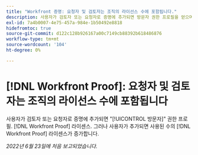```yaml
---
title: "Workfront 증명: 요청자 및 검토자는 조직의 라이선스 수에 포함됩니다."
description: 사용자가 검토자 또는 요청자로 증명에 추가되면 방문자 권한 프로필을 얻으며 증명 라이센스는 사용하지 않아야 합니다. 그러나 사용자가 추가되면 사용된 증명 라이센스의 수가 증가합니다.
exl-id: 7a4b0007-4e75-457a-984e-1b50492e8818
hidefromtoc: true
source-git-commit: d122c128b926167a00c7149cb88392b618486876
workflow-type: tm+mt
source-wordcount: '104'
ht-degree: 0%

---
```


# [!DNL Workfront Proof]: 요청자 및 검토자는 조직의 라이선스 수에 포함됩니다

사용자가 검토자 또는 요청자로 증명에 추가되면 &quot;[!UICONTROL 방문자]&quot; 권한 프로필. [!DNL Workfront Proof] 라이센스. 그러나 사용자가 추가되면 사용된 수의 [!DNL Workfront Proof] 라이센스가 증가합니다.

_2022년 6월 23일에 처음 보고되었습니다._
